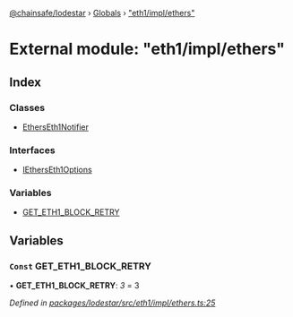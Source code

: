 [@chainsafe/lodestar](../README.md) › [Globals](../globals.md) › ["eth1/impl/ethers"](_eth1_impl_ethers_.md)

# External module: "eth1/impl/ethers"

## Index

### Classes

* [EthersEth1Notifier](../classes/_eth1_impl_ethers_.etherseth1notifier.md)

### Interfaces

* [IEthersEth1Options](../interfaces/_eth1_impl_ethers_.ietherseth1options.md)

### Variables

* [GET_ETH1_BLOCK_RETRY](_eth1_impl_ethers_.md#const-get_eth1_block_retry)

## Variables

### `Const` GET_ETH1_BLOCK_RETRY

• **GET_ETH1_BLOCK_RETRY**: *3* = 3

*Defined in [packages/lodestar/src/eth1/impl/ethers.ts:25](https://github.com/ChainSafe/lodestar/blob/393d800/packages/lodestar/src/eth1/impl/ethers.ts#L25)*
